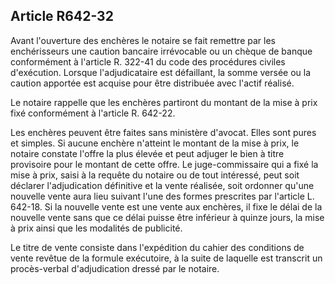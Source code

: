 Article R642-32
----
Avant l'ouverture des enchères le notaire se fait remettre par les enchérisseurs
une caution bancaire irrévocable ou un chèque de banque conformément à l'article
R. 322-41 du code des procédures civiles d'exécution. Lorsque l'adjudicataire
est défaillant, la somme versée ou la caution apportée est acquise pour être
distribuée avec l'actif réalisé.

Le notaire rappelle que les enchères partiront du montant de la mise à prix fixé
conformément à l'article R. 642-22.

Les enchères peuvent être faites sans ministère d'avocat. Elles sont pures et
simples. Si aucune enchère n'atteint le montant de la mise à prix, le notaire
constate l'offre la plus élevée et peut adjuger le bien à titre provisoire pour
le montant de cette offre. Le juge-commissaire qui a fixé la mise à prix, saisi
à la requête du notaire ou de tout intéressé, peut soit déclarer l'adjudication
définitive et la vente réalisée, soit ordonner qu'une nouvelle vente aura lieu
suivant l'une des formes prescrites par l'article L. 642-18. Si la nouvelle
vente est une vente aux enchères, il fixe le délai de la nouvelle vente sans que
ce délai puisse être inférieur à quinze jours, la mise à prix ainsi que les
modalités de publicité.

Le titre de vente consiste dans l'expédition du cahier des conditions de vente
revêtue de la formule exécutoire, à la suite de laquelle est transcrit un
procès-verbal d'adjudication dressé par le notaire.
